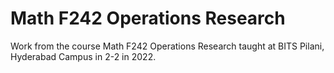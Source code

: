 # Math F242 Operations Research

Work from the course Math F242 Operations Research taught at BITS Pilani, Hyderabad Campus in 2-2 in 2022.
